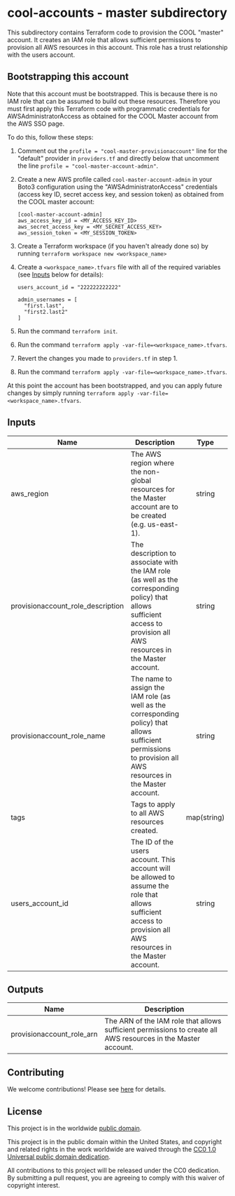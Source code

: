 # cool-accounts - master subdirectory #

This subdirectory contains Terraform code to provision the COOL
"master" account.  It creates an IAM role that allows sufficient
permissions to provision all AWS resources in this account.  This role
has a trust relationship with the users account.

## Bootstrapping this account ##

Note that this account must be bootstrapped.  This is because there is
no IAM role that can be assumed to build out these resources.
Therefore you must first apply this Terraform code with programmatic
credentials for AWSAdministratorAccess as obtained for the COOL Master
account from the AWS SSO page.

To do this, follow these steps:

1. Comment out the `profile = "cool-master-provisionaccount"` line for
   the "default" provider in `providers.tf` and directly below that
   uncomment the line `profile = "cool-master-account-admin"`.
1. Create a new AWS profile called `cool-master-account-admin`
   in your Boto3 configuration using the "AWSAdministratorAccess"
   credentials (access key ID, secret access key, and session token)
   as obtained from the COOL master account:

   ```console
   [cool-master-account-admin]
   aws_access_key_id = <MY_ACCESS_KEY_ID>
   aws_secret_access_key = <MY_SECRET_ACCESS_KEY>
   aws_session_token = <MY_SESSION_TOKEN>
   ```

1. Create a Terraform workspace (if you haven't already done so) by running
   `terraform workspace new <workspace_name>`
1. Create a `<workspace_name>.tfvars` file with all of the required
   variables (see [Inputs](#Inputs) below for details):

   ```console
   users_account_id = "222222222222"

   admin_usernames = [
     "first.last",
     "first2.last2"
   ]
   ```

1. Run the command `terraform init`.
1. Run the command `terraform apply
   -var-file=<workspace_name>.tfvars`.
1. Revert the changes you made to `providers.tf` in step 1.
1. Run the command `terraform apply
    -var-file=<workspace_name>.tfvars`.

At this point the account has been bootstrapped, and you can apply
future changes by simply running `terraform apply
-var-file=<workspace_name>.tfvars`.

## Inputs ##

| Name | Description | Type | Default | Required |
|------|-------------|:----:|:-------:|:--------:|
| aws_region | The AWS region where the non-global resources for the Master account are to be created (e.g. us-east-1). | string | `us-east-1` | no |
| provisionaccount_role_description | The description to associate with the IAM role (as well as the corresponding policy) that allows sufficient access to provision all AWS resources in the Master account. | string | `Allows sufficient access to provision all AWS resources in the Master account.` | no |
| provisionaccount_role_name | The name to assign the IAM role (as well as the corresponding policy) that allows sufficient permissions to provision all AWS resources in the Master account. | string | `ProvisionAccount` | no |
| tags | Tags to apply to all AWS resources created. | map(string) | `{}` | no |
| users_account_id | The ID of the users account.  This account will be allowed to assume the role that allows sufficient access to provision all AWS resources in the Master account. | string | | yes |

## Outputs ##

| Name | Description |
|------|-------------|
| provisionaccount_role_arn | The ARN of the IAM role that allows sufficient permissions to create all AWS resources in the Master account. |

## Contributing ##

We welcome contributions!  Please see [here](CONTRIBUTING.md) for
details.

## License ##

This project is in the worldwide [public domain](LICENSE).

This project is in the public domain within the United States, and
copyright and related rights in the work worldwide are waived through
the [CC0 1.0 Universal public domain
dedication](https://creativecommons.org/publicdomain/zero/1.0/).

All contributions to this project will be released under the CC0
dedication. By submitting a pull request, you are agreeing to comply
with this waiver of copyright interest.
